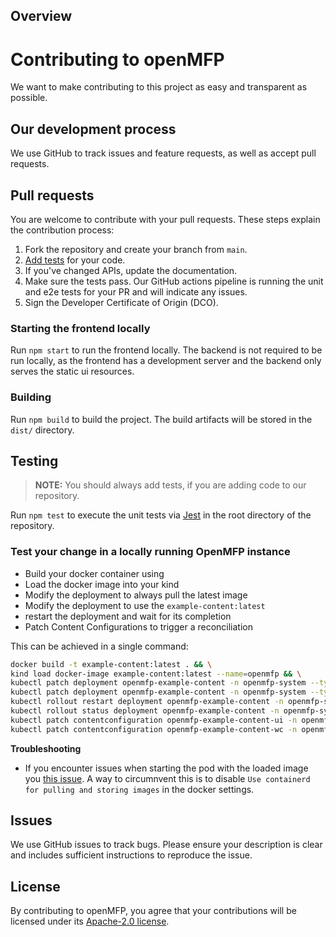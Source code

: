 ## Overview

# Contributing to openMFP
We want to make contributing to this project as easy and transparent as possible.

## Our development process
We use GitHub to track issues and feature requests, as well as accept pull requests.

## Pull requests
You are welcome to contribute with your pull requests. These steps explain the contribution process:

1. Fork the repository and create your branch from `main`.
1. [Add tests](#testing) for your code.
1. If you've changed APIs, update the documentation. 
1. Make sure the tests pass. Our GitHub actions pipeline is running the unit and e2e tests for your PR and will indicate any issues.
1. Sign the Developer Certificate of Origin (DCO).

### Starting the frontend locally

Run `npm start` to run the frontend locally.
The backend is not required to be run locally, as the frontend has a development server and the backend only serves the static ui resources.

### Building

Run `npm build` to build the project.
The build artifacts will be stored in the `dist/` directory.

## Testing

> **NOTE:** You should always add tests, if you are adding code to our repository.

Run `npm test` to execute the unit tests via [Jest](https://jestjs.io/) in the root directory of the repository.

### Test your change in a locally running OpenMFP instance

- Build your docker container using
- Load the docker image into your kind
- Modify the deployment to always pull the latest image
- Modify the deployment to use the `example-content:latest`
- restart the deployment and wait for its completion
- Patch Content Configurations to trigger a reconciliation

This can be achieved in a single command:
```bash
docker build -t example-content:latest . && \
kind load docker-image example-content:latest --name=openmfp && \
kubectl patch deployment openmfp-example-content -n openmfp-system --type='json' -p='[{"op": "replace", "path": "/spec/template/spec/containers/0/imagePullPolicy", "value": "IfNotPresent"}]' && \
kubectl patch deployment openmfp-example-content -n openmfp-system --type='json' -p='[{"op": "replace", "path": "/spec/template/spec/containers/0/image", "value": "example-content:latest"}]' && \
kubectl rollout restart deployment openmfp-example-content -n openmfp-system && \
kubectl rollout status deployment openmfp-example-content -n openmfp-system && \
kubectl patch contentconfiguration openmfp-example-content-ui -n openmfp-system --type='json' -p='[{"op": "replace", "path": "/spec/remoteConfiguration/internalUrl", "value": "http://openmfp-example-content.openmfp-system.svc.cluster.local:8080/ui/assets/config.json?r='$(date +%s%3N)'"}]' && \
kubectl patch contentconfiguration openmfp-example-content-wc -n openmfp-system --type='json' -p='[{"op": "replace", "path": "/spec/remoteConfiguration/internalUrl", "value": "http://openmfp-example-content.openmfp-system.svc.cluster.local:8080/wc/assets/config.json?r='$(date +%s%3N)'"}]'
```

**Troubleshooting**
- If you encounter issues when starting the pod with the loaded image you [this issue](https://github.com/kubernetes-sigs/kind/issues?q=is%3Aissue%20state%3Aopen%20load%20image). A way to circumnvent this is to disable `Use containerd for pulling and storing images` in the docker settings.

## Issues
We use GitHub issues to track bugs. Please ensure your description is
clear and includes sufficient instructions to reproduce the issue.

## License
By contributing to openMFP, you agree that your contributions will be licensed
under its [Apache-2.0 license](LICENSE).
